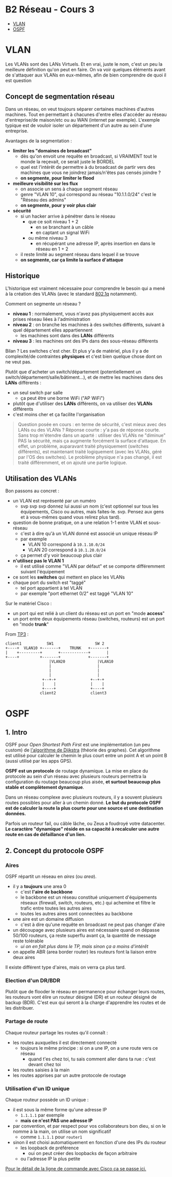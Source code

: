 # B2 Réseau - Cours 3

* [VLAN](#vlan)
* [OSPF](#ospf)

# VLAN

Les VLANs sont des LANs Virtuels. Et en vrai, juste le nom, c'est un peu la meilleure définition qu'on peut en faire. On va voir quelques éléments avant de s'attaquer aux VLANs en eux-mêmes, afin de bien comprendre de quoi il est question 

## Concept de segmentation réseau

Dans un réseau, on veut toujours séparer certaines machines d'autres machines. Tout en permettant à chacunes d'entre elles d'accéder au réseau d'entreprise/de maison/etc ou au WAN (internet par exemple). L'exemple typique est de vouloir isoler un département d'un autre au sein d'une entreprise.  

Avantages de la segmentation :
* **limiter les "domaines de broadcast"**
  * dès qu'on envoit une requête en broadcast, si VRAIMENT tout le monde la reçevait, ce serait juste le BORDEL
  * quel est l'intérêt de permettre à du broadcast de partir vers des machines que vous ne joindrez jamais/n'êtes pas censés joindre ?
  * **on segmente, pour limiter le flood**
* **meilleure visibilité sur les flux**
  * on associe un sens à chaque segment réseau
  * genre "VLAN 10", qui correspond au réseau "10.1.1.0/24" c'est le "Réseau des admins"
  * **on segmente, pour y voir plus clair**
* **sécurité**
  * si un hacker arrive à pénétrer dans le réseau
    * que ce soit niveau 1 + 2 
      * en se branchant à un câble
      * en captant un signal WiFi
    * ou même niveau 3
      * en récupérant une adresse IP, après insertion en dans le réseau en 1 + 2
  * il reste limité au segment réseau dans lequel il se trouve
  * **on segmente, car ça limite la surface d'attaque**

## Historique

L'historique est vraiment nécessaire pour comprendre le besoin qui a mené à la création des VLANs (avec le standard [802.1q](https://fr.wikipedia.org/wiki/IEEE_802.1Q) notamment).  

Comment on segmente un réseau ? 
* **niveau 1** : normalement, vous n'avez pas physiquement accès aux prises réseau liées à l'administration
* **niveau 2** : on branche les machines à des switches différents, suivant à quel département elles appartiennent
  * les machines sont dans des **LANs** différents
* **niveau 3** : les machines ont des IPs dans des sous-réseau différents

Bilan ? Les switches c'est cher. Et plus y'a de matériel, plus il y a de complexité/de contraintes **physiques** et c'est bien quelque chose dont on ne veut pas. 

Plutôt que d'acheter un switch/département (potentiellement un switch/département/salle/bâtiment...), et de mettre les machines dans des **LANs** différents :
* un seul switch par salle
  * ça peut être une borne WiFi ("AP WiFi")
* plutôt que d'utiliser des **LANs** différents, on va utiliser des **VLANs** différents
* c'est moins cher et ça facilite l'organisation

> Question posée en cours : en terme de sécurité, c'est mieux avec des LANs ou des VLANs ? Réponse courte : y'a pas de réponse courte. Sans trop m'étendre dans un aparté : utiliser des VLANs ne "diminue" PAS la sécurité, mais ça augmente forcément la surface d'attaque. En effet, un problème, auparavant traité physiquement (switches différents), est maintenant traité logiquement (avec les VLANs, géré par l'OS des switches). Le problème physique n'a pas changé, il est traité différemment, et on ajouté une partie logique. 

## Utilisation des VLANs

Bon passons au concret : 
* un VLAN est représenté par un numéro
  * svp svp svp donnez lui aussi un nom (c'est optionnel sur tous les équipements, Cisco ou autres, mais faites-le. svp. Pensez aux gens et à vous-mêmes quand vous relirez plus tard).  
* question de bonne pratique, on a une relation 1-1 entre VLAN et sous-réseau
  * c'est à dire qu'à un VLAN donné est associé un unique réseau IP
  * par exemple
    * VLAN 10 correspond à `10.1.10.0/24`
    * VLAN 20 correspond à `10.1.20.0/24`
  * ça permet d'y voir beaucoup plus clair
* **n'utilisez pas le VLAN 1**
  * il est utilisé comme "VLAN par défaut" et se comporte différemment suivant l'équipement
* ce sont les **switches** qui mettent en place les VLANs
* chaque port du switch est "taggé"
  * tel port appartient à tel VLAN
  * par exemple "port ethernet 0/2" est taggé "VLAN 10"

Sur le matériel Cisco :
* un port qui est relié à un client du réseau est un port en "mode **access**"
* un port entre deux équipements réseau (switches, routeurs) est un port en "mode **trunk**"

From [TP3](../tp/3#2-configuration-des-vlans) :
```
client1           SW1                  SW 2
+----+  VLAN10 +-------+    TRUNK   +-------+
|    +---------+       +------------+       |
+----+         +-------+            +-------+
                   |VLAN20              |VLAN10
                   |                    |
                   |                    |
                   |                    |
                +--+-+               +--+-+
                |    |               |    |
                +----+               +----+
               client2               client3
``` 

# OSPF

## 1. Intro 

OSPF pour *Open Shortest Path First* est une implémentation (un peu custom) de [l'algorithme de Dijkstra](https://fr.wikipedia.org/wiki/Algorithme_de_Dijkstra) (théorie des graphes). Cet algorithme est utilisé pour calculer le chemin le plus court entre un point A et un point B (aussi utilisé par les apps GPS).  

**OSPF est un protocole** de routage dynamique. La mise en place du protocole au sein d'un réseau avec plusieurs routeurs permettra la configuration du routage beaucoup plus aisée, **et surtout beaucoup plus stable et complètement dynamique**.  

Dans un réseau complexe avec plusieurs routeurs, il y a souvent plusieurs routes possibles pour aller à un chemin donné. **Le but du protocole OSPF est de calculer la route la plus courte pour une source et une destination données.**

Parfois un routeur fail, ou câble lâche, ou Zeus a foudroyé votre datacenter. **Le caractère "dynamique" réside en sa capacité à recalculer une autre route en cas de défaillance d'un lien.**

## 2. Concept du protocole OSPF

### Aires

OSPF répartit un réseau en *aires* (ou *area*).
* il y a **toujours** une area 0
  * c'est **l'aire de backbone**
  * le backbone est un réseau constitué uniquement d'équipements réseaux (firewall, switch, routeurs, etc.) qui achemine et filtre le trafic entre toutes les autres aires
  * toutes les autres aires sont connectées au backbone
* une aire est un domaine diffusion
  * c'est à dire qu'une requête en broadcast ne peut pas changer d'aire
* un découpage avec plusieurs aires est nécessaire quand on dépasse 50/100 routeurs, ça reste superflu avant ça, la quantité de message reste tolérable
  * *ui on en fait plus dans le TP, mais sinon ça a moins d'intérêt*
* on appelle ABR (area border router) les routeurs font la liaison entre deux aires

Il existe différent type d'aires, mais on verra ça plus tard. 

### Election d'un DR/BDR

Plutôt que de flooder le réseau en permanence pour échanger leurs routes, les routeurs vont élire un routeur désigné (DR) et un routeur désigné de backup (BDR). C'est eux qui seront à la charge d'apprendre les routes et de les distribuer. 

### Partage de route

Chaque routeur partage les routes qu'il connaît :
* les routes auxquelles il est directement connecté
  * toujours le même principe : si on a une IP, on a une route vers ce réseau
    * quand t'es chez toi, tu sais comment aller dans ta rue : c'est devant chez toi
* les routes saisies à la main
* les routes apprises par un autre protocole de routage

### Utilisation d'un ID unique

Chaque routeur possède un ID unique :
* il est sous la même forme qu'une adresse IP
  * `1.1.1.1` par exemple
  * **mais ce n'est PAS une adresse IP**
* par convention, et par respect pour vos collaborateurs bon dieu, si on le nomme à la main, on utilise un nom significatif 
  * comme `1.1.1.1` pour `router1`
* sinon il est choisi automatiquement en fonction d'une des IPs du routeur
  * les loopback de préférence
    * oui on peut créer des loopbacks de façon arbitraire
  * ou l'adresse IP la plus petite

[Pour le détail de la ligne de commande avec Cisco ça se passe ici.](./procedures-cisco.md#ospf)